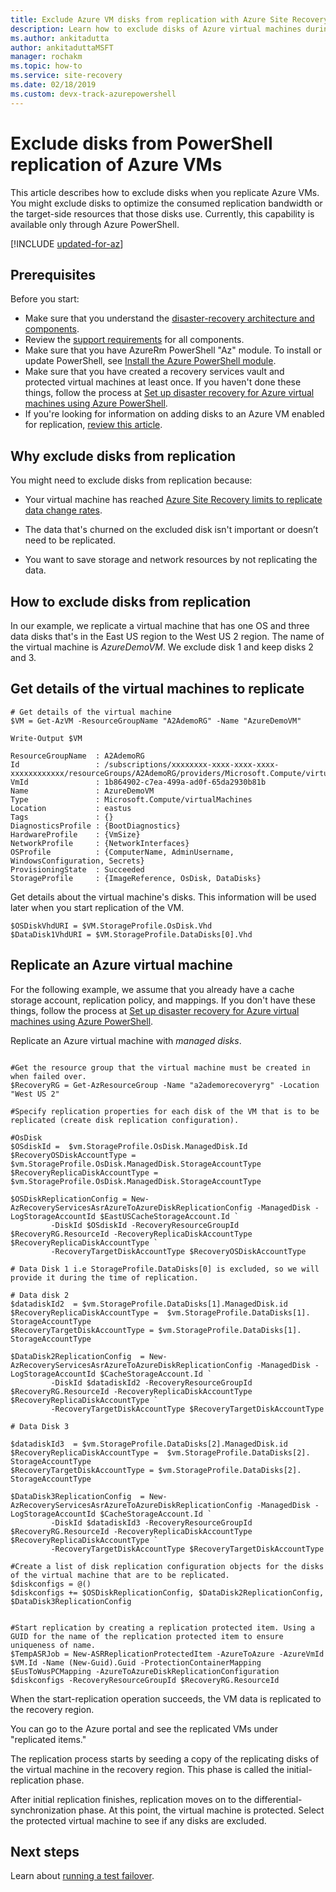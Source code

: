 ```yaml
---
title: Exclude Azure VM disks from replication with Azure Site Recovery and Azure PowerShell
description: Learn how to exclude disks of Azure virtual machines during Azure Site Recovery by using Azure PowerShell.
ms.author: ankitadutta
author: ankitaduttaMSFT
manager: rochakm
ms.topic: how-to
ms.service: site-recovery
ms.date: 02/18/2019 
ms.custom: devx-track-azurepowershell
---
```


# Exclude disks from PowerShell replication of Azure VMs

This article describes how to exclude disks when you replicate Azure VMs. You might exclude disks to optimize the consumed replication bandwidth or the target-side resources that those disks use. Currently, this capability is available only through Azure PowerShell.


[!INCLUDE [updated-for-az](../../includes/updated-for-az.md)]

## Prerequisites

Before you start:

- Make sure that you understand the [disaster-recovery architecture and components](azure-to-azure-architecture.md).
- Review the [support requirements](azure-to-azure-support-matrix.md) for all components.
- Make sure that you have AzureRm PowerShell "Az" module. To install or update PowerShell, see [Install the Azure PowerShell module](/powershell/azure/install-az-ps).
- Make sure that you have created a recovery services vault and protected virtual machines at least once. If you haven't done these things, follow the process at [Set up disaster recovery for Azure virtual machines using Azure PowerShell](azure-to-azure-powershell.md).
- If you're looking for information on adding disks to an Azure VM enabled for replication, [review this article](azure-to-azure-enable-replication-added-disk.md).

## Why exclude disks from replication
You might need to exclude disks from replication because:

- Your virtual machine has reached [Azure Site Recovery limits to replicate data change rates](./azure-to-azure-support-matrix.md).

- The data that's churned on the excluded disk isn't important or doesn’t need to be replicated.

- You want to save storage and network resources by not replicating the data.

## How to exclude disks from replication

In our example, we replicate a virtual machine that has one OS and three data disks that's in the East US region to the West US 2 region. The name of the virtual machine is *AzureDemoVM*. We exclude disk 1 and keep disks 2 and 3.

## Get details of the virtual machines to replicate

```azurepowershell
# Get details of the virtual machine
$VM = Get-AzVM -ResourceGroupName "A2AdemoRG" -Name "AzureDemoVM"

Write-Output $VM     
```

```
ResourceGroupName  : A2AdemoRG
Id                 : /subscriptions/xxxxxxxx-xxxx-xxxx-xxxx-xxxxxxxxxxxx/resourceGroups/A2AdemoRG/providers/Microsoft.Compute/virtualMachines/AzureDemoVM
VmId               : 1b864902-c7ea-499a-ad0f-65da2930b81b
Name               : AzureDemoVM
Type               : Microsoft.Compute/virtualMachines
Location           : eastus
Tags               : {}
DiagnosticsProfile : {BootDiagnostics}
HardwareProfile    : {VmSize}
NetworkProfile     : {NetworkInterfaces}
OSProfile          : {ComputerName, AdminUsername, WindowsConfiguration, Secrets}
ProvisioningState  : Succeeded
StorageProfile     : {ImageReference, OsDisk, DataDisks}
```

Get details about the virtual machine's disks. This information will be used later when you start replication of the VM.

```azurepowershell
$OSDiskVhdURI = $VM.StorageProfile.OsDisk.Vhd
$DataDisk1VhdURI = $VM.StorageProfile.DataDisks[0].Vhd
```

## Replicate an Azure virtual machine

For the following example, we assume that you already have a cache storage account, replication policy, and mappings. If you don't have these things, follow the process at [Set up disaster recovery for Azure virtual machines using Azure PowerShell](azure-to-azure-powershell.md).

Replicate an Azure virtual machine with *managed disks*.

```azurepowershell

#Get the resource group that the virtual machine must be created in when failed over.
$RecoveryRG = Get-AzResourceGroup -Name "a2ademorecoveryrg" -Location "West US 2"

#Specify replication properties for each disk of the VM that is to be replicated (create disk replication configuration).

#OsDisk
$OSdiskId =  $vm.StorageProfile.OsDisk.ManagedDisk.Id
$RecoveryOSDiskAccountType = $vm.StorageProfile.OsDisk.ManagedDisk.StorageAccountType
$RecoveryReplicaDiskAccountType =  $vm.StorageProfile.OsDisk.ManagedDisk.StorageAccountType

$OSDiskReplicationConfig = New-AzRecoveryServicesAsrAzureToAzureDiskReplicationConfig -ManagedDisk -LogStorageAccountId $EastUSCacheStorageAccount.Id `
         -DiskId $OSdiskId -RecoveryResourceGroupId  $RecoveryRG.ResourceId -RecoveryReplicaDiskAccountType  $RecoveryReplicaDiskAccountType `
         -RecoveryTargetDiskAccountType $RecoveryOSDiskAccountType

# Data Disk 1 i.e StorageProfile.DataDisks[0] is excluded, so we will provide it during the time of replication.

# Data disk 2
$datadiskId2  = $vm.StorageProfile.DataDisks[1].ManagedDisk.id
$RecoveryReplicaDiskAccountType =  $vm.StorageProfile.DataDisks[1]. StorageAccountType
$RecoveryTargetDiskAccountType = $vm.StorageProfile.DataDisks[1]. StorageAccountType

$DataDisk2ReplicationConfig  = New-AzRecoveryServicesAsrAzureToAzureDiskReplicationConfig -ManagedDisk -LogStorageAccountId $CacheStorageAccount.Id `
         -DiskId $datadiskId2 -RecoveryResourceGroupId  $RecoveryRG.ResourceId -RecoveryReplicaDiskAccountType  $RecoveryReplicaDiskAccountType `
         -RecoveryTargetDiskAccountType $RecoveryTargetDiskAccountType

# Data Disk 3

$datadiskId3  = $vm.StorageProfile.DataDisks[2].ManagedDisk.id
$RecoveryReplicaDiskAccountType =  $vm.StorageProfile.DataDisks[2]. StorageAccountType
$RecoveryTargetDiskAccountType = $vm.StorageProfile.DataDisks[2]. StorageAccountType

$DataDisk3ReplicationConfig  = New-AzRecoveryServicesAsrAzureToAzureDiskReplicationConfig -ManagedDisk -LogStorageAccountId $CacheStorageAccount.Id `
         -DiskId $datadiskId3 -RecoveryResourceGroupId  $RecoveryRG.ResourceId -RecoveryReplicaDiskAccountType  $RecoveryReplicaDiskAccountType `
         -RecoveryTargetDiskAccountType $RecoveryTargetDiskAccountType

#Create a list of disk replication configuration objects for the disks of the virtual machine that are to be replicated.
$diskconfigs = @()
$diskconfigs += $OSDiskReplicationConfig, $DataDisk2ReplicationConfig, $DataDisk3ReplicationConfig


#Start replication by creating a replication protected item. Using a GUID for the name of the replication protected item to ensure uniqueness of name.
$TempASRJob = New-ASRReplicationProtectedItem -AzureToAzure -AzureVmId $VM.Id -Name (New-Guid).Guid -ProtectionContainerMapping $EusToWusPCMapping -AzureToAzureDiskReplicationConfiguration $diskconfigs -RecoveryResourceGroupId $RecoveryRG.ResourceId
```

When the start-replication operation succeeds, the VM data is replicated to the recovery region.

You can go to the Azure portal and see the replicated VMs under "replicated items."

The replication process starts by seeding a copy of the replicating disks of the virtual machine in the recovery region. This phase is called the initial-replication phase.

After initial replication finishes, replication moves on to the differential-synchronization phase. At this point, the virtual machine is protected. Select the protected virtual machine to see if any disks are excluded.

## Next steps

Learn about [running a test failover](site-recovery-test-failover-to-azure.md).

